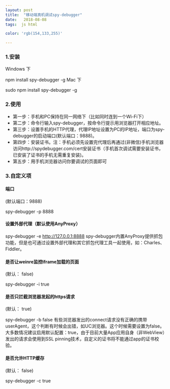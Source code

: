 ```yaml
---
layout: post
title:  "移动端真机调试spy-debugger"
date:   2018-08-08
tags:  js html

color: 'rgb(154,133,255)'

---
```


### 1.安装
Windows 下

npm install spy-debugger -g
Mac 下

sudo npm install spy-debugger -g
### 2.使用
- 第一步：手机和PC保持在同一网络下（比如同时连到一个Wi-Fi下）
- 第二步：命令行输入spy-debugger，按命令行提示用浏览器打开相应地址。
- 第三步：设置手机的HTTP代理，代理IP地址设置为PC的IP地址，端口为spy-debugger的启动端口(默认端口：9888)。
- 第四步：安装证书。注：手机必须先设置完代理后再通过(非微信)手机浏览器访问http://spydebugger.com/cert安装证书（手机首次调试需要安装证书，已安装了证书的手机无需重复安装)。
- 第五步：用手机浏览器访问你要调试的页面即可
### 3.自定义项
#### 端口

(默认端口：9888)

spy-debugger -p 8888
#### 设置外部代理（默认使用AnyProxy）

spy-debugger -e http://127.0.0.1:8888
spy-debugger内置AnyProxy提供抓包功能，但是也可通过设置外部代理和其它抓包代理工具一起使用，如：Charles、Fiddler。

#### 是否让weinre监控iframe加载的页面

(默认： false)

spy-debugger -i true
#### 是否只拦截浏览器发起的https请求

(默认： true)

spy-debugger -b false
有些浏览器发出的connect请求没有正确的携带userAgent，这个判断有时候会出错，如UC浏览器。这个时候需要设置为false。大多数情况建议启用默认配置：true，由于目前大量App应用自身（非WebView）发出的请求会使用到SSL pinning技术，自定义的证书将不能通过app的证书校验。

#### 是否允许HTTP缓存

(默认： false)

spy-debugger -c true